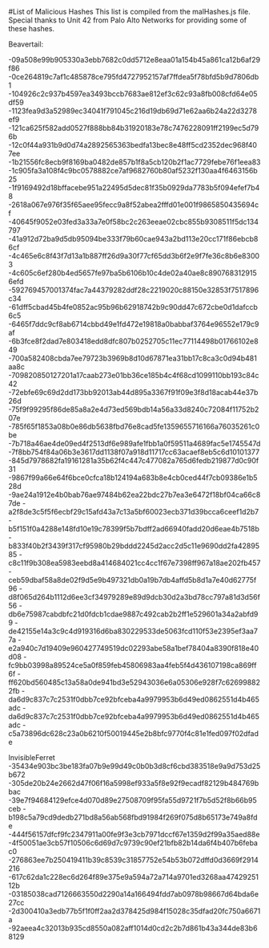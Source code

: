 #List of Malicious Hashes
This list is compiled from the malHashes.js file. Special thanks to Unit 42 from Palo Alto Networks for providing some of these hashes.

Beavertail:

-09a508e99b905330a3ebb7682c0dd5712e8eaa01a154b45a861ca12b6af29f86
-0ce264819c7af1c485878ce795fd4727952157af7ffdea5f78bfd5b9d7806db1
-104926c2c937b4597ea3493bccb7683ae812ef3c62c93a8fb008cfd64e05df59
-1123fea9d3a52989ec34041f791045c216d19db69d71e62aa6b24a22d3278ef9
-121ca625f582add0527f888bb84b31920183e78c7476228091ff2199ec5d796b
-12c0f44a931b9d0d74a2892565363bedfa13bec8e48ff5cd2352dec968f407ee
-1b21556fc8ecb9f8169ba0482de857b1f8a5cb120b2f1ac7729febe76f1eea83
-1c905fa3a108f4c9bc0578882ce7af9682760b80af5232f130aa4f6463156b25
-1f9169492d18bffacebe951a22495d5dec81f35b0929da7783b5f094efef7b48
-2618a067e976f35f65aee95fecc9a8f52abea2fffd01e001f9865850435694cf
-40645f9052e03fed3a33a7e0f58bc2c263eeae02cbc855b9308511f5dc134797
-41a912d72ba9d5db95094be333f79b60cae943a2bd113e20cc171f86ebcb86cf
-4c465e6c8f43f7d13a1b887ff26d9a30f77cf65dd3b6f2e9f7fe36c8b6e83003
-4c605c6ef280b4ed5657fe97ba5b6106b10c4de02a40ae8c8907683129156efd
-592769457001374fac7a44379282ddf28c2219020c88150e32853f7517896c34
-61dff5cbad45b4fe0852ac95b96b62918742b9c90dd47c672cbe0d1dafccb6c5
-6465f7ddc9cf8ab6714cbbd49e1fd472e19818a0babbaf3764e96552e179c9af
-6b3fce8f2dad7e803418edd8dfc807b0252705c11ec77114498b01766102e849
-700a582408cbda7ee79723b3969b8d10d67871ea31bb17c8ca3c0d94b481aa8c
-709820850127201a17caab273e01bb36ce185b4c4f68cd1099110bb193c84c42
-72ebfe69c69d2dd173bb92013ab44d895a3367f91f09e3f8d18acab44e37b26d
-75f9f99295f86de85a8a2e4d73ed569bdb14a56a33d8240c72084f11752b207e
-785f65f1853a08b0e86db5638fbd76e8cad5fe1359655716166a76035261c0be
-7b718a46ae4de09ed4f2513df6e989afe1fbb1a0f59511a4689fac5e1745547d
-7f8bb754f84a06b3e3617dd1138f07a918d11717cc63acaef8eb5c6d10101377
-845d7978682fa19161281a35b62f4c447c477082a765d6fedb219877d0c90f31
-9867f99a66e64f6bce0cfca18b124194a683b8e4cb0ced44f7cb09386e1b528d
-9ae24a1912e4b0bab76ae97484b62ea22bdc27b7ea3e6472f18bf04ca66c87de
-a2f8de3c5f5f6ecbf29c15afd43a7c13a5bf60023ecb371d39bcca6ceef1d2b7
-b5f151f0a4288e148fd10e19c78399f5b7bdff2ad66940fadd20d6eae4b7518b
-b833f40b2f3439f317cf95980b29bddd2245d2acc2d5c11e9690dd2fa4289585
-c8c11f9b308ea5983eebd8a414684021cc4cc1f67e7398ff967a18ae202fb457
-ceb59dbaf58a8de02f9d5e9b497321db0a19b7db4affd5b8d1a7e40d62775f96
-d8f065d264b1112d6ee3cf34979289e89d9dcb30d2a3bd78cc797a81d3d56f56
-db6e75987cabdbfc21d0fdcb1cdae9887c492cab2b2ff1e529601a34a2abfd99
-de42155e14a3c9c4d919316d6ba830229533de5063fcd110f53e2395ef3aa77a
-e2a940c7d19409e960427749519dc02293abe58a1bef78404a8390f818e40d08
-fc9bb03998a89524ce5a0f859feb45806983aa4feb5f4d436107198ca869ff6f
-ff620bd560485c13a58a0de941bd3e52943036e6a05306e928f7c626998822fb
-da6d9c837c7c2531f0dbb7ce92bfceba4a9979953b6d49ed0862551d4b465adc
-da6d9c837c7c2531f0dbb7ce92bfceba4a9979953b6d49ed0862551d4b465adc
-c5a73896dc628c23a0b6210f50019445e2b8bfc9770f4c81e1fed097f02dfade

InvisibleFerret
-35434e903bc3be183fa07b9e99d49c0b0b3d8cf6cbd383518e9a9d753d25b672
-305de20b24e2662d47f06f16a5998ef933a5f8e92f9ecadf82129b484769bbac
-39e7f94684129efce4d070d89e27508709f95fa55d9721f7b5d52f8b66b95ceb
-b198c5a79cd9dedb271bd8a56ab568fbd91984f269f075d8b65173e749a8fde
-444f56157dfcf9fc2347911a00fe9f3e3cb7971dccf67e1359d2f99a35aed88e
-4f50051ae3cb57f10506c6d69d7c9739c90ef21bfb82b14da6f4b407b6febac0
-276863ee7b250419411b39c8539c31857752e54b53b072dffd0d3669f2914216
-617c62da1c228ec6d264f89e375e9a594a72a714a9701ed3268aa4742925112b
-03185038cad7126663550d2290a14a166494fdd7ab0978b98667d64bda6e27cc
-2d300410a3edb77b5f1f0ff2aa2d378425d984f15028c35dfad20fc750a6671a
-92aeea4c32013b935cd8550a082aff1014d0cd2c2b7d861b43a344de83b68129
